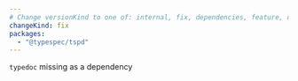 ```yaml
---
# Change versionKind to one of: internal, fix, dependencies, feature, deprecation, breaking
changeKind: fix
packages:
  - "@typespec/tspd"
---
```


`typedoc` missing as a dependency
